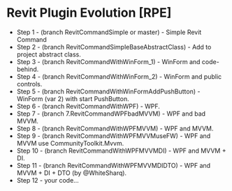 # Revit Plugin Evolution [RPE]
- Step 1 - (branch RevitCommandSimple or master) - Simple Revit Command
- Step 2 - (branch RevitCommandSimpleBaseAbstractClass) - Add to project abstract class.
- Step 3 - (branch RevitCommandWithWinForm_1) - WinForm and code-behind.
- Step 4 - (branch RevitCommandWithWinForm_2) - WinForm and public controls.
- Step 5 - (branch RevitCommandWithWinFormAddPushButton) - WinForm (var 2) with start PushButton.
- Step 6 - (branch RevitCommandWithWPF) - WPF.
- Step 7 - (branch 7.RevitCommandWPFbadMVVM) - WPF and bad MVVM.
- Step 8 - (branch RevitCommandWithWPFMVVM) - WPF and MVVM.
- Step 9 - (branch RevitCommandWithWPFMVVMuseFW) - WPF and MVVM use CommunityToolkit.Mvvm.
- Step 10 - (branch RevitCommandWithWPFMVVMDI) - WPF and MVVM + DI.
- Step 11 - (branch RevitCommandWithWPFMVVMDIDTO) - WPF and MVVM + DI + DTO (by @WhiteSharq).
- Step 12 - your code...
